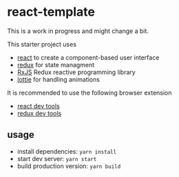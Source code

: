# react-template

This is a work in progress and might change a bit.

This starter project uses
* [react](https://reactjs.org/) to create a component-based user interface
* [redux](https://redux.js.org/) for state managment
* [RxJS](https://rxjs-dev.firebaseapp.com/) Redux reactive programming library
* [lottie](https://airbnb.design/lottie/) for handling animations

It is recommended to use the following browser extension
* [react dev tools](https://chrome.google.com/webstore/detail/react-developer-tools/fmkadmapgofadopljbjfkapdkoienihi?hl=de)
* [redux dev tools](https://chrome.google.com/webstore/detail/redux-devtools/lmhkpmbekcpmknklioeibfkpmmfibljd?hl=de)

## usage
* install dependencies: `yarn install`
* start dev server: `yarn start`
* build production version: `yarn build`
